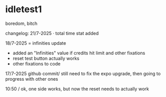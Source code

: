 # idletest1
boredom, bitch

changelog:
21/7-2025
· total time stat added

18/7-2025 = infinities update
+ added an "Infinities" value if credits hit limit and other fixations
+ reset test button actually works
+ other fixations to code

17/7-2025
github commit/
still need to fix the expo upgrade, then going to progress with other ones

10:50 /
ok, one side works, but now the reset needs to actually work